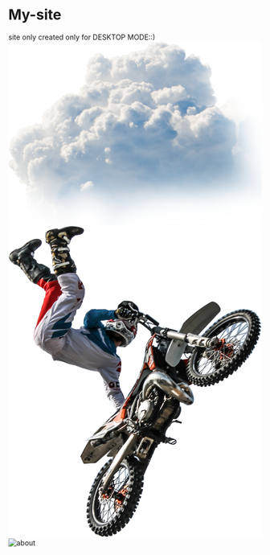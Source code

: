 # My-site
site only created only for DESKTOP MODE::)
 ![about](https://github.com/sukhad123/My-site/blob/main/clouds.png)
 ![about](https://github.com/sukhad123/My-site/blob/main/dirt.png.png)
  ![about]( )
 
